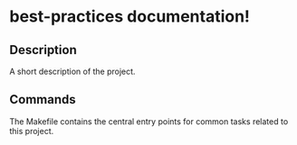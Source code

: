 # best-practices documentation!

## Description

A short description of the project.

## Commands

The Makefile contains the central entry points for common tasks related to this project.

